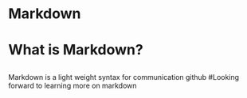 # Markdown<h1>
# What is Markdown?<h2>
Markdown is a light weight syntax for communication github
#Looking forward to learning more on markdown<h6>
